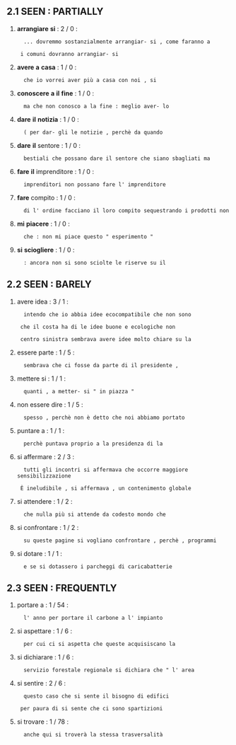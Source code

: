 ## 2.1 SEEN : PARTIALLY

1. **arrangiare** **si** : 2  / 0 :

		 ... dovremmo sostanzialmente arrangiar- si , come faranno a

		i comuni dovranno arrangiar- si

2. **avere** **a** **casa** : 1  / 0 :

		 che io vorrei aver più a casa con noi , si

3. **conoscere** **a** **il** **fine** : 1  / 0 :

		 ma che non conosco a la fine : meglio aver- lo

4. **dare** **il** **notizia** : 1  / 0 :

		 ( per dar- gli le notizie , perchè da quando

5. **dare** **il** sentore : 1  / 0 :

		 bestiali che possano dare il sentore che siano sbagliati ma

6. **fare** **il** imprenditore : 1  / 0 :

		 imprenditori non possano fare l' imprenditore

7. **fare** compito : 1  / 0 :

		 di l' ordine facciano il loro compito sequestrando i prodotti non

8. **mi** **piacere** : 1  / 0 :

		 che : non mi piace questo " esperimento "

9. **si** **sciogliere** : 1  / 0 :

		 : ancora non si sono sciolte le riserve su il

## 2.2 SEEN : BARELY

1. avere idea : 3  / 1 :

		 intendo che io abbia idee ecocompatibile che non sono

		che il costa ha di le idee buone e ecologiche non

		centro sinistra sembrava avere idee molto chiare su la

2. essere parte : 1  / 5 :

		 sembrava che ci fosse da parte di il presidente ,

3. mettere si : 1  / 1 :

		 quanti , a metter- si " in piazza "

4. non essere dire : 1  / 5 :

		 spesso , perchè non è detto che noi abbiamo portato

5. puntare a : 1  / 1 :

		 perchè puntava proprio a la presidenza di la

6. si affermare : 2  / 3 :

		 tutti gli incontri si affermava che occorre maggiore sensibilizzazione

		È ineludibile , si affermava , un contenimento globale

7. si attendere : 1  / 2 :

		 che nulla più si attende da codesto mondo che

8. si confrontare : 1  / 2 :

		 su queste pagine si vogliano confrontare , perchè , programmi

9. si dotare : 1  / 1 :

		 e se si dotassero i parcheggi di caricabatterie

## 2.3 SEEN : FREQUENTLY

1. portare a : 1  / 54 :

		 l' anno per portare il carbone a l' impianto

2. si aspettare : 1  / 6 :

		 per cui ci si aspetta che queste acquisiscano la

3. si dichiarare : 1  / 6 :

		 servizio forestale regionale si dichiara che " l' area

4. si sentire : 2  / 6 :

		 questo caso che si sente il bisogno di edifici

		per paura di si sente che ci sono spartizioni

5. si trovare : 1  / 78 :

		 anche qui si troverà la stessa trasversalità

